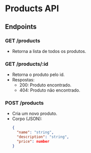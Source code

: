 # Products API

## Endpoints

### GET /products
- Retorna a lista de todos os produtos.

### GET /products/:id
- Retorna o produto pelo id.
- Respostas:
  - 200: Produto encontrado.
  - 404: Produto não encontrado.

### POST /products
- Cria um novo produto.
- Corpo (JSON):
  ```json
  {
    "name": "string",
    "description": "string",
    "price": number
  }
